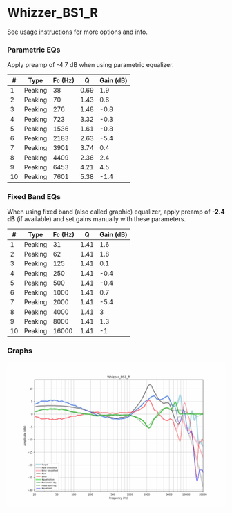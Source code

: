 # Whizzer_BS1_R
See [usage instructions](https://github.com/jaakkopasanen/AutoEq#usage) for more options and info.

### Parametric EQs
Apply preamp of -4.7 dB when using parametric equalizer.

|   # | Type    |   Fc (Hz) |    Q |   Gain (dB) |
|-----|---------|-----------|------|-------------|
|   1 | Peaking |        38 | 0.69 |         1.9 |
|   2 | Peaking |        70 | 1.43 |         0.6 |
|   3 | Peaking |       276 | 1.48 |        -0.8 |
|   4 | Peaking |       723 | 3.32 |        -0.3 |
|   5 | Peaking |      1536 | 1.61 |        -0.8 |
|   6 | Peaking |      2183 | 2.63 |        -5.4 |
|   7 | Peaking |      3901 | 3.74 |         0.4 |
|   8 | Peaking |      4409 | 2.36 |         2.4 |
|   9 | Peaking |      6453 | 4.21 |         4.5 |
|  10 | Peaking |      7601 | 5.38 |        -1.4 |

### Fixed Band EQs
When using fixed band (also called graphic) equalizer, apply preamp of **-2.4 dB** (if available) and set gains manually with these parameters.

|   # | Type    |   Fc (Hz) |    Q |   Gain (dB) |
|-----|---------|-----------|------|-------------|
|   1 | Peaking |        31 | 1.41 |         1.6 |
|   2 | Peaking |        62 | 1.41 |         1.8 |
|   3 | Peaking |       125 | 1.41 |         0.1 |
|   4 | Peaking |       250 | 1.41 |        -0.4 |
|   5 | Peaking |       500 | 1.41 |        -0.4 |
|   6 | Peaking |      1000 | 1.41 |         0.7 |
|   7 | Peaking |      2000 | 1.41 |        -5.4 |
|   8 | Peaking |      4000 | 1.41 |         3   |
|   9 | Peaking |      8000 | 1.41 |         1.3 |
|  10 | Peaking |     16000 | 1.41 |        -1   |

### Graphs
![](./Whizzer_BS1_R.png)
